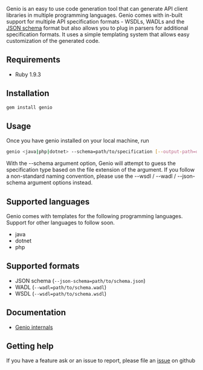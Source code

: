 
Genio is an easy to use code generation tool that can generate API client libraries in multiple programming languages. Genio comes with in-built support for multiple API specification formats - WSDLs, WADLs and the [JSON schema](http://json-schema.org/) format but also allows you to plug in parsers for additional specification formats. It uses a simple templating system that allows easy customization of the generated code.


## Requirements

   * Ruby 1.9.3

## Installation

```sh
gem install genio
```

## Usage

Once you have genio installed on your local machine, run

```sh
genio <java|php|dotnet> --schema=path/to/specification [--output-path=output/directory]
```


With the --schema argument option, Genio will attempt to guess the specification type based on the file extension of the argument. If you follow a non-standard naming convention, please use the --wsdl / --wadl / --json-schema argument options instead.

## Supported languages

Genio comes with templates for the following programming languages. Support for other languages to follow soon.

   * java
   * dotnet
   * php

## Supported formats

   * JSON schema (`--json-schema=path/to/schema.json`)
   * WADL (`--wadl=path/to/schema.wadl`)
   * WSDL (`--wsdl=path/to/schema.wsdl`)

## Documentation

   * [Genio internals](https://github.com/paypal/genio/wiki/Genio-internals)

## Getting help

If you have a feature ask or an issue to report, please file an [issue](https://github.com/paypal/genio/issues/new) on github

